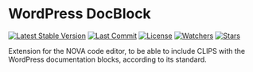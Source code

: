 # WordPress DocBlock

[![Latest Stable Version](https://badgen.net/github/release/actycrea/nova.extension.wpdocblock)]() [![Last Commit](https://badgen.net/github/last-commit/actycrea/nova.extension.wpdocblock)]() [![License](https://badgen.net/github/license/actycrea/nova.extension.wpdocblock)]() [![Watchers](https://badgen.net/github/watchers/actycrea/nova.extension.wpdocblock)]() [![Stars](https://badgen.net/github/stars/actycrea/nova.extension.wpdocblock)]()

Extension for the NOVA code editor, to be able to include CLIPS with the WordPress documentation blocks, according to its standard.
